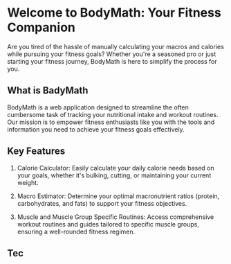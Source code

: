 # Welcome to BodyMath: Your Fitness Companion
Are you tired of the hassle of manually calculating your macros and calories while pursuing your fitness goals? Whether you're a seasoned pro or just starting your fitness journey, BodyMath is here to simplify the process for you.

## What is BadyMath

BodyMath is a web application designed to streamline the often cumbersome task of tracking your nutritional intake and workout routines. Our mission is to empower fitness enthusiasts like you with the tools and information you need to achieve your fitness goals effectively.

## Key Features
1. Calorie Calculator: Easily calculate your daily calorie needs based on your goals, whether it's bulking, cutting, or maintaining your current weight.

2. Macro Estimator: Determine your optimal macronutrient ratios (protein, carbohydrates, and fats) to support your fitness objectives.

3. Muscle and Muscle Group Specific Routines: Access comprehensive workout routines and guides tailored to specific muscle groups, ensuring a well-rounded fitness regimen.

## Tec